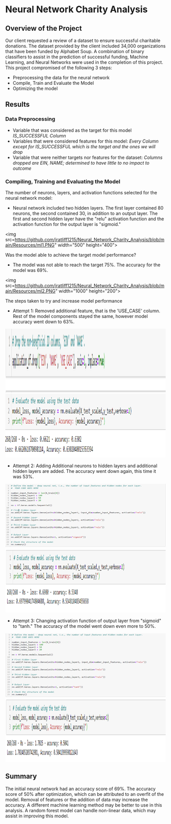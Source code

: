 # Neural Network Charity Analysis

## Overview of the Project
Our client requested a review of a dataset to ensure successful charitable donations. The dataset provided by the client included 34,000 organizations that have been funded by Alphabet Soup. A combination of binary classifiers to assist in the prediction of successful funding, Machine Learning, and Neural Networks were used in the completion of this project. This project compromised of the following 3 steps: 
- Preprocessing the data for the neural network 
- Compile, Train and Evaluate the Model 
- Optimizing the model

## Results 
### Data Preprocessing 
- Variable that was considered as the target for this model *IS_SUCCESSFUL Column*
- Variables that were considered features for this model: *Every Column except for IS_SUCCESSFUL which is the target and the ones we will drop* 
- Variable that were neither targets nor features for the dataset: *Columns dropped are EIN, NAME; determined to have little to no impact to outcome*

### Compiling, Training and Evaluating the Model

The number of neurons, layers, and activation functions selected for the neural network model:
- Neural network included two hidden layers. The first layer contained 80 neurons, the second contained 30, in addition to an output layer. The first and second hidden layer have the "relu" activation function and the activation function for the output layer is "sigmoid."

<img src=https://github.com/jratliff1215/Neural_Network_Charity_Analysis/blob/main/Resources/ml1.PNG" width="500" height="400">
                                                                                                                               
Was the model able to achieve the target model performance?
- The model was not able to reach the target 75%. The accuracy for the model was 69%.

<img src=https://github.com/jratliff1215/Neural_Network_Charity_Analysis/blob/main/Resources/ml2.PNG" width="1000" height="200">
                                                                                                                               
The steps taken to try and increase model performance

- Attempt 1: Removed additional feature, that is the 'USE_CASE' column. Rest of the model components stayed the same, however model accuracy went down to 63%. 


<img src="https://github.com/jratliff1215/Neural_Network_Charity_Analysis/blob/main/Resources/ml3.PNG" width="1000" height="200">

<img src="https://github.com/jratliff1215/Neural_Network_Charity_Analysis/blob/main/Resources/ml4.PNG" width="1000" height="200">

-  Attempt 2: Adding Additional neurons to hidden layers and additional hidden layers are added. The accuracy went down again, this time it was 53%.

<img src="https://github.com/jratliff1215/Neural_Network_Charity_Analysis/blob/main/Resources/ml5.PNG" width="1000" height="200">

<img src="https://github.com/jratliff1215/Neural_Network_Charity_Analysis/blob/main/Resources/ml6.PNG" width="1000" height="200">

- Attempt 3: Changing activation function of output layer from "sigmoid" to "tanh." The accuracy of the model went down even more to 50%.

<img src="https://github.com/jratliff1215/Neural_Network_Charity_Analysis/blob/main/Resources/ml7.PNG" width="1000" height="200">

<img src="https://github.com/jratliff1215/Neural_Network_Charity_Analysis/blob/main/Resources/ml8.PNG" width="1000" height="200">

## Summary 

The initial neural network had an accuracy score of 69%. The accuracy score of 50% after optimization, which can be attributed to an overfit of the model. Removal of features or the addition of data may increase the accuracy. A different machine learning method may be better to use in this analysis. A random forest model can handle non-linear data, which may assist in improving this model. 
